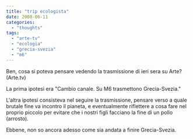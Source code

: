 ```yaml
---
title: "trip ecologista"
date: 2008-06-11
categories: 
  - "thoughts"
tags: 
  - "arte-tv"
  - "ecologia"
  - "grecia-svezia"
  - "m6"
---
```


Ben, cosa si poteva pensare vedendo la trasmissione di ieri sera su Arte? (Arte.tv)

La prima ipotesi era "Cambio canale. Su M6 trasmettono Grecia-Svezia."

L'altra ipotesi consisteva nel seguire la trasmissione, pensare verso a quale brutale fine va incontro il pianeta, e eventualmente riflettere a cosa fare nel proprio piccolo per evitare che i nostri figli facciano la fine di un pollo (arrosto).

Ebbene, non so ancora adesso come sia andata a finire Grecia-Svezia.
